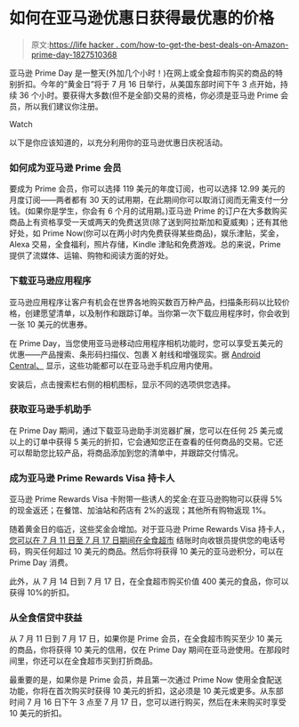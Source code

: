 # 如何在亚马逊优惠日获得最优惠的价格

> 原文:[https://life hacker . com/how-to-get-the-best-deals-on-Amazon-prime-day-1827510368](https://lifehacker.com/how-to-get-the-best-deals-on-amazon-prime-day-1827510368)

亚马逊 Prime Day 是一整天(外加几个小时！)在网上或全食超市购买的商品的特别折扣。今年的“黄金日”将于 7 月 16 日举行，从美国东部时间下午 3 点开始，持续 36 个小时。要获得大多数(但不是全部)交易的资格，你必须是亚马逊 Prime 会员，所以我们建议你注册。

Watch

以下是你应该知道的，以充分利用你的亚马逊优惠日庆祝活动。

### 如何成为亚马逊 Prime 会员

要成为 Prime 会员，你可以选择 119 美元的年度订阅，也可以选择 12.99 美元的月度订阅——两者都有 30 天的试用期，在此期间你可以取消订阅而无需支付一分钱。(如果你是学生，你会有 6 个月的试用期。)亚马逊 Prime 的订户在大多数购买商品上有资格享受一天或两天的免费送货(除了送到阿拉斯加和夏威夷)；还有其他好处，如 Prime Now(你可以在两小时内免费获得某些商品)，娱乐津贴，奖金，Alexa 交易，全食福利，照片存储，Kindle 津贴和免费游戏。总的来说，Prime 提供了流媒体、运输、购物和阅读方面的好处。

### 下载亚马逊应用程序

亚马逊应用程序让客户有机会在世界各地购买数百万种产品，扫描条形码以比较价格，创建愿望清单，以及制作和跟踪订单。当你第一次下载应用程序时，你会收到一张 10 美元的优惠券。

在 Prime Day，当您使用亚马逊移动应用程序相机功能时，您可以享受五美元的优惠——产品搜索、条形码扫描仪、包裹 X 射线和增强现实。据 [Android Central、](https://www.androidcentral.com/heres-how-earn-30-your-prime-day-purchases-year) 显示，这些功能都可以在亚马逊手机应用内使用。

安装后，点击搜索栏右侧的相机图标，显示不同的选项供您选择。

### 获取亚马逊手机助手

在 Prime Day 期间，通过下载亚马逊助手浏览器扩展，您可以在任何 25 美元或以上的订单中获得 5 美元的折扣，它会通知您正在查看的任何商品的交易。它还可以帮助您比较产品，将商品添加到您的清单中，并跟踪交付情况。

### 成为亚马逊 Prime Rewards Visa 持卡人

亚马逊 Prime Rewards Visa 卡附带一些诱人的奖金:在亚马逊购物可以获得 5%的现金返还；在餐馆、加油站和药店有 2%的返现；其他所有购物返现 1%。

随着黄金日的临近，这些奖金会增加。对于亚马逊 Prime Rewards Visa 持卡人，[您可以在 7 月 11 日至 7 月 17 日期间在全食超市](http://www.supermarketnews.com/marketing/amazon-whole-foods-sweeten-prime-day-deal) 结账时向收银员提供您的电话号码，购买任何超过 10 美元的商品。然后你将获得 10 美元的亚马逊积分，可以在 Prime Day 消费。

此外，从 7 月 14 日到 7 月 17 日，在全食超市购买价值 400 美元的食品，你可以获得 10%的折扣。

### 从全食信贷中获益

从 7 月 11 日到 7 月 17 日，如果你是 Prime 会员，在全食超市购买至少 10 美元的商品，你将获得 10 美元的信用，仅在 Prime Day 期间在亚马逊使用。在那段时间里，你还可以在全食超市买到打折商品。

最重要的是，如果你是 Prime 会员，并且第一次通过 Prime Now 使用全食配送功能，你将在首次购买时获得 10 美元的折扣，这必须是 10 美元或更多。从东部时间 7 月 16 日下午 3 点至 7 月 17 日，您可以进行购买，然后在未来购买时享受 10 美元的折扣。